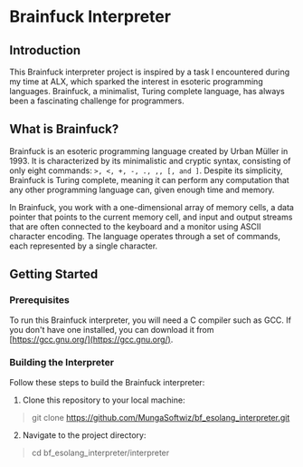 # Brainfuck Interpreter

## Introduction

This Brainfuck interpreter project is inspired by a task I encountered during
my time at ALX, which sparked the interest in esoteric programming languages.
Brainfuck, a minimalist, Turing complete language, has always been a
fascinating challenge for programmers.

## What is Brainfuck?

Brainfuck is an esoteric programming language created by Urban Müller in 1993.
It is characterized by its minimalistic and cryptic syntax, consisting of only
eight commands: `>, <, +, -, ., ,, [, and ]`. Despite its simplicity, Brainfuck
is Turing complete, meaning it can perform any computation that any other
programming language can, given enough time and memory.

In Brainfuck, you work with a one-dimensional array of memory cells, a data
pointer that points to the current memory cell, and input and output streams
that are often connected to the keyboard and a monitor using ASCII character
encoding. The language operates through a set of commands, each represented by
a single character.

## Getting Started

### Prerequisites

To run this Brainfuck interpreter, you will need a C compiler such as GCC. If
you don't have one installed, you can download it from
[https://gcc.gnu.org/](https://gcc.gnu.org/).

### Building the Interpreter

Follow these steps to build the Brainfuck interpreter:

1. Clone this repository to your local machine:
>git clone https://github.com/MungaSoftwiz/bf_esolang_interpreter.git


2. Navigate to the project directory:
>cd bf_esolang_interpreter/interpreter
